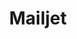 ---
codehost: https://github.com/https://github.com/mailjet
facebook: https://facebook.com/mailjet
googleplus: https://plus.google.com/+MailjetEN
instagram: https://instagram.com/mailjet
linkedin: https://linkedin.com/company/mailjet
logohandle: mailjet
sort: mailjet
title: Mailjet
twitter: https://x.com/mailjet
website: https://www.mailjet.com/
wikipedia: https://en.wikipedia.org/wiki/Mailjet
youtube: https://youtube.com/MailjetTV
---